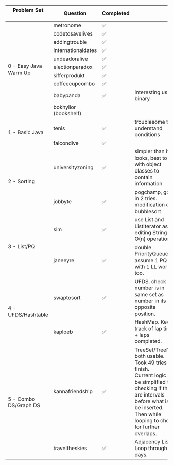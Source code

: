 <table>
<thead>
  <tr>
    <th>Problem Set<br><br></th>
    <th>Question</th>
    <th>Completed</th>
    <th></th>
  </tr>
</thead>
<tbody>
  <tr>
    <td rowspan="10">0 - Easy Java Warm Up</td>
    <td>metronome</td>
    <td>✅</td>
    <td></td>
  </tr>
  <tr>
    <td>codetosavelives</td>
    <td>✅</td>
    <td></td>
  </tr>
  <tr>
    <td>addingtrouble</td>
    <td>✅</td>
    <td></td>
  </tr>
  <tr>
    <td>internationaldates</td>
    <td>✅</td>
    <td></td>
  </tr>
  <tr>
    <td>undeadoralive</td>
    <td>✅</td>
    <td></td>
  </tr>
  <tr>
    <td>electionparadox</td>
    <td>✅</td>
    <td></td>
  </tr>
  <tr>
    <td>sifferprodukt</td>
    <td>✅</td>
    <td></td>
  </tr>
  <tr>
    <td>coffeecupcombo</td>
    <td>✅</td>
    <td></td>
  </tr>
  <tr>
    <td>babypanda</td>
    <td>✅</td>
    <td>interesting use of binary<br></td>
  </tr>
  <tr>
    <td>bokhyllor (bookshelf)</td>
    <td></td>
    <td></td>
  </tr>
  <tr>
    <td rowspan="2">1 - Basic Java</td>
    <td>tenis</td>
    <td>✅</td>
    <td>troublesome to understand conditions</td>
  </tr>
  <tr>
    <td>falcondive</td>
    <td>✅</td>
    <td></td>
  </tr>
  <tr>
    <td rowspan="2">2 - Sorting</td>
    <td>universityzoning</td>
    <td>✅</td>
    <td>simpler than it looks, best to do with object classes to contain information</td>
  </tr>
  <tr>
    <td>jobbyte</td>
    <td>✅</td>
    <td>pogchamp, got it in 2 tries.<br>modification of bubblesort<br></td>
  </tr>
  <tr>
    <td rowspan="2">3 - List/PQ<br></td>
    <td>sim</td>
    <td>✅</td>
    <td>use List and ListIterator as editing String is a O(n) operation.</td>
  </tr>
  <tr>
    <td>janeeyre</td>
    <td>✅</td>
    <td>double PriorityQueue, i'd assume 1 PQ with 1 LL works too.</td>
  </tr>
    <td rowspan="2">4 - UFDS/Hashtable<br></td>
    <td>swaptosort</td>
    <td>✅</td>
    <td>UFDS. check if number is in same set as number in its opposite position.</td>
  </tr>
  <tr>
    <td>kaploeb</td>
    <td>✅</td>
    <td>HashMap. Keep track of lap times + laps completed.</td>
  </tr>
  <tr>
    <td rowspan="2">5 - Combo DS/Graph DS<br></td>
    <td>kannafriendship</td>
    <td>✅</td>
    <td>TreeSet/TreeMap both usable. Took 49 tries to finish. <br>Current logic can be simplified to checking if there are intervals before what is to be inserted. Then while looping to check for further overlaps.</td>
  </tr>
  <tr>
    <td>traveltheskies</td>
    <td>✅</td>
    <td>Adjacency List. Loop through days.</td>
  </tr>
</tbody>
</table>
